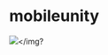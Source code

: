 # mobileunity

<img src="https://user-images.githubusercontent.com/21074282/71651896-77e99e00-2d64-11ea-9614-022730922aca.jpg"></img?
